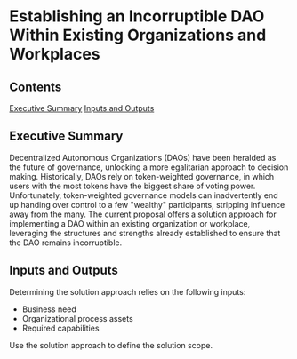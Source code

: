 # Establishing an Incorruptible DAO Within Existing Organizations and Workplaces

## Contents

[Executive Summary](#summary)
[Inputs and Outputs](#io)

## Executive Summary<a name="summary"></a>

Decentralized Autonomous Organizations (DAOs) have been heralded as the future of governance, unlocking a more egalitarian approach to decision making. Historically, DAOs rely on token-weighted governance, in which users with the most tokens have the biggest share of voting power. Unfortunately, token-weighted governance models can inadvertently end up handing over control to a few "wealthy" participants, stripping influence away from the many. The current proposal offers a solution approach for implementing a DAO within an existing organization or workplace, leveraging the structures and strengths already established to ensure that the DAO remains incorruptible.

## Inputs and Outputs<a name="io"></a>

Determining the solution approach relies on the following inputs:

- Business need
- Organizational process assets
- Required capabilities

Use the solution approach to define the solution scope.

## 
